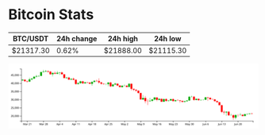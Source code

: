 # Bitcoin Stats

BTC/USDT|24h change|24h high|24h low|
|---|---|---|---|
|$21317.30|0.62%|$21888.00|$21115.30|

<img src="./chart.svg">
